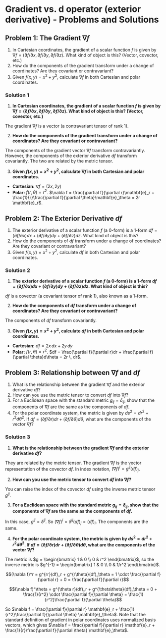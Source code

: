# Gradient vs. d operator (exterior derivative) - Problems and Solutions

## Problem 1: The Gradient $\nabla f$

1. In Cartesian coordinates, the gradient of a scalar function $f$ is given by $\nabla f = (\partial f/\partial x, \partial f/\partial y, \partial f/\partial z)$. What kind of object is this? (Vector, covector, etc.)
2. How do the components of the gradient transform under a change of coordinates? Are they covariant or contravariant?
3. Given $f(x, y) = x^2 + y^2$, calculate $\nabla f$ in both Cartesian and polar coordinates.

### Solution 1

1. **In Cartesian coordinates, the gradient of a scalar function $f$ is given by $\nabla f = (\partial f/\partial x, \partial f/\partial y, \partial f/\partial z)$. What kind of object is this? (Vector, covector, etc.)**

The gradient $\nabla f$ is a vector (a contravariant tensor of rank 1).

2. **How do the components of the gradient transform under a change of coordinates? Are they covariant or contravariant?**

The components of the gradient vector $\nabla f$ transform contravariantly. However, the components of the exterior derivative $df$ transform covariantly. The two are related by the metric tensor.

3. **Given $f(x, y) = x^2 + y^2$, calculate $\nabla f$ in both Cartesian and polar coordinates.**

- **Cartesian:** $\nabla f = (2x, 2y)$
- **Polar:** $f(r, \theta) = r^2$. $\nabla f = \frac{\partial f}{\partial r}\mathbf{e}_r + \frac{1}{r}\frac{\partial f}{\partial \theta}\mathbf{e}_\theta = 2r \mathbf{e}_r$.

## Problem 2: The Exterior Derivative $df$

1. The exterior derivative of a scalar function $f$ (a 0-form) is a 1-form $df = (\partial f/\partial x) dx + (\partial f/\partial y) dy + (\partial f/\partial z) dz$. What kind of object is this?
2. How do the components of $df$ transform under a change of coordinates? Are they covariant or contravariant?
3. Given $f(x, y) = x^2 + y^2$, calculate $df$ in both Cartesian and polar coordinates.

### Solution 2

1. **The exterior derivative of a scalar function $f$ (a 0-form) is a 1-form $df = (\partial f/\partial x) dx + (\partial f/\partial y) dy + (\partial f/\partial z) dz$. What kind of object is this?**

$df$ is a covector (a covariant tensor of rank 1), also known as a 1-form.

2. **How do the components of $df$ transform under a change of coordinates? Are they covariant or contravariant?**

The components of $df$ transform covariantly.

3. **Given $f(x, y) = x^2 + y^2$, calculate $df$ in both Cartesian and polar coordinates.**

- **Cartesian:** $df = 2x \, dx + 2y \, dy$
- **Polar:** $f(r, \theta) = r^2$. $df = \frac{\partial f}{\partial r}dr + \frac{\partial f}{\partial \theta}d\theta = 2r \, dr$.

## Problem 3: Relationship between $\nabla f$ and $df$

1. What is the relationship between the gradient $\nabla f$ and the exterior derivative $df$?
2. How can you use the metric tensor to convert $df$ into $\nabla f$?
3. For a Euclidean space with the standard metric $g_{ij} = \delta_{ij}$, show that the components of $\nabla f$ are the same as the components of $df$.
4. For the polar coordinate system, the metric is given by $ds^2 = dr^2 + r^2 d\theta^2$. If $df = (\partial f/\partial r) dr + (\partial f/\partial \theta) d\theta$, what are the components of the vector $\nabla f$?

### Solution 3

1. **What is the relationship between the gradient $\nabla f$ and the exterior derivative $df$?**

They are related by the metric tensor. The gradient $\nabla f$ is the vector representation of the covector $df$. In index notation, $(\nabla f)^i = g^{ij} (df)_j$.

2. **How can you use the metric tensor to convert $df$ into $\nabla f$?**

You can raise the index of the covector $df$ using the inverse metric tensor $g^{ij}$.

3. **For a Euclidean space with the standard metric $g_{ij} = \delta_{ij}$, show that the components of $\nabla f$ are the same as the components of $df$.**

In this case, $g^{ij} = \delta^{ij}$. So $(\nabla f)^i = \delta^{ij} (df)_j = (df)_i$. The components are the same.

4. **For the polar coordinate system, the metric is given by $ds^2 = dr^2 + r^2 d\theta^2$. If $df = (\partial f/\partial r) dr + (\partial f/\partial \theta) d\theta$, what are the components of the vector $\nabla f$?**

The metric is $g = \begin{bmatrix} 1 & 0 \\ 0 & r^2 \end{bmatrix}$, so the inverse metric is $g^{-1} = \begin{bmatrix} 1 & 0 \\ 0 & 1/r^2 \end{bmatrix}$.

$$(\nabla f)^r = g^{rr}(df)_r + g^{r\theta}(df)_\theta = 1 \cdot \frac{\partial f}{\partial r} + 0 = \frac{\partial f}{\partial r}$$

$$(\nabla f)^\theta = g^{\theta r}(df)_r + g^{\theta\theta}(df)_\theta = 0 + \frac{1}{r^2} \cdot \frac{\partial f}{\partial \theta} = \frac{1}{r^2}\frac{\partial f}{\partial \theta}$$

So $\nabla f = \frac{\partial f}{\partial r} \mathbf{e}_r + \frac{1}{r^2}\frac{\partial f}{\partial \theta} \mathbf{e}_\theta$. Note that the standard definition of gradient in polar coordinates uses normalized basis vectors, which gives $\nabla f = \frac{\partial f}{\partial r} \mathbf{e}_r + \frac{1}{r}\frac{\partial f}{\partial \theta} \mathbf{e}_\theta$.